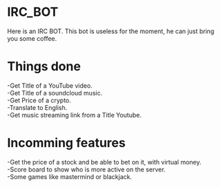 # IRC_BOT
Here is an IRC BOT. 
This bot is useless for the moment, he can just bring you some coffee.

# Things done
-Get Title of a YouTube video.  
-Get Title of a soundcloud music.  
-Get Price of a crypto.   
-Translate to English.   
-Get music streaming link from a Title Youtube.  

# Incomming features
-Get the price of a stock and be able to bet on it, with virtual money.   
-Score board to show who is more active on the server.  
-Some games like mastermind or blackjack.   
